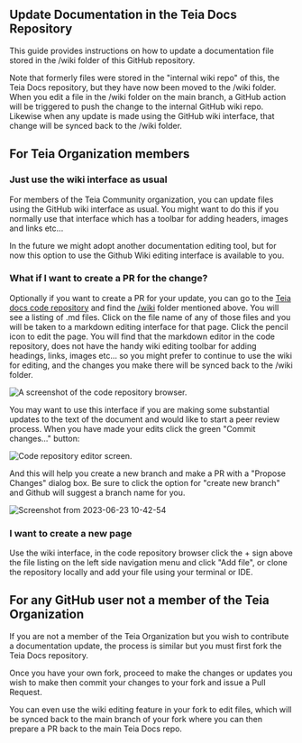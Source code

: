 ## Update Documentation in the Teia Docs Repository

This guide provides instructions on how to update a documentation file stored in the /wiki folder of this GitHub repository.

Note that formerly files were stored in the "internal wiki repo" of this, the Teia Docs repository, but they have now been moved to the /wiki folder.  When you edit a file in the /wiki folder on the main branch, a GitHub action will be triggered to push the change to the internal GitHub wiki repo.  Likewise when any update is made using the GitHub wiki interface, that change will be synced back to the /wiki folder.

## For Teia Organization members

### Just use the wiki interface as usual
For members of the Teia Community organization, you can update files using the GitHub wiki interface as usual.  You might want to do this if you normally use that interface which has a toolbar for adding headers, images and links etc...

In the future we might adopt another documentation editing tool, but for now this option to use the Github Wiki editing interface is available to you. 

### What if I want to create a PR for the change?

Optionally if you want to create a PR for your update, you can go to the [Teia docs code repository](https://github.com/teia-community/teia-docs) and find the [/wiki](https://github.com/teia-community/teia-docs/tree/main/wiki) folder mentioned above.  You will see a listing of .md files.  Click on the file name of any of those files and you will be taken to a markdown editing interface for that page.  Click the pencil icon to edit the page.  You will find that the markdown editor in the code repository, does not have the handy wiki editing toolbar for adding headings, links, images etc... so you might prefer to continue to use the wiki for editing, and the changes you make there will be synced back to the /wiki folder.

![A screenshot of the code repository browser.](https://raw.githubusercontent.com/teia-community/teia-docs/main/wiki/img/howto_teia_docs/updatedocs.png)

You may want to use this interface if you are making some substantial updates to the text of the document and would like to start a peer review process.  When you have made your edits click the green "Commit changes..." button: 

![Code repository editor screen.](https://raw.githubusercontent.com/teia-community/teia-docs/main/wiki/img/howto_teia_docs/updatedocs2.png)

And this will help you create a new branch and make a PR with a "Propose Changes" dialog box.  Be sure to click the option for "create new branch" and Github will suggest a branch name for you.  

![Screenshot from 2023-06-23 10-42-54](https://github.com/floydwilde/teia-docs/assets/201620/30a608ef-fe15-4e48-93a8-cea4ccac3590)

### I want to create a new page

Use the wiki interface, in the code repository browser click the + sign above the file listing on the left side navigation menu and click "Add file", or clone the repository locally and add your file using your terminal or IDE.

## For any GitHub user not a member of the Teia Organization

If you are not a member of the Teia Organization but you wish to contribute
a documentation update, the process is similar but you must first fork the Teia
Docs repository.

Once you have your own fork, proceed to make the changes or updates you wish to
make then commit your changes to your fork and issue a Pull Request.

You can even use the wiki editing feature in your fork to edit files, which will be synced back to the main branch of your fork where you can then prepare a PR back to the main Teia Docs repo. 
